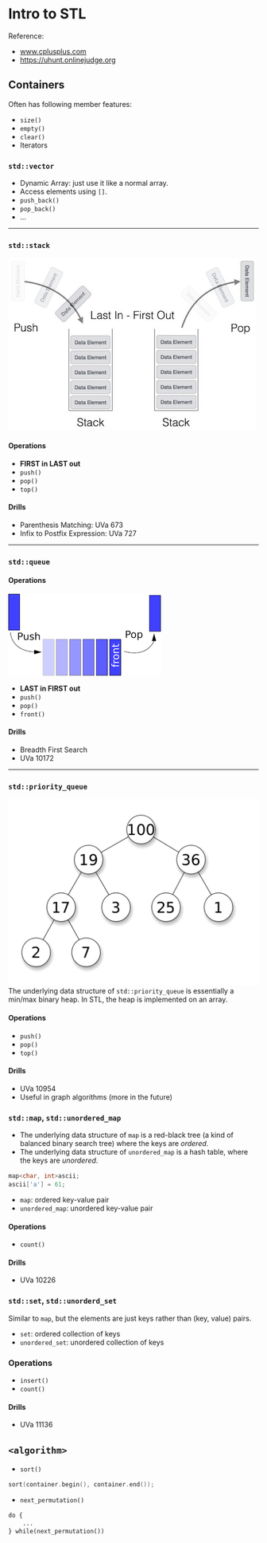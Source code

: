 # Intro to STL
Reference: 
- www.cplusplus.com
- https://uhunt.onlinejudge.org

## Containers
Often has following member features:

- `size()`
- `empty()`
- `clear()`
- Iterators
 
### `std::vector`
- Dynamic Array: just use it like a normal array.
- Access elements using `[]`.
- `push_back()`
- `pop_back()`
- ...
***
### `std::stack`
![stack](./img/stack.png)
#### Operations
- **FIRST in LAST out** 
- `push()`
- `pop()`
- `top()`
#### Drills
- Parenthesis Matching: UVa 673
- Infix to Postfix Expression: UVa 727
***
### `std::queue`
#### Operations
![queue](./img/queue.png)
- **LAST in FIRST out**
- `push()`
- `pop()`
- `front()`
#### Drills
- Breadth First Search 
- UVa 10172
***
### `std::priority_queue`
![heap](./img/heap.png)
The underlying data structure of `std::priority_queue` is essentially a min/max binary heap. In STL, the heap is implemented on an array.
#### Operations
- `push()`
- `pop()`
- `top()`
#### Drills
- UVa 10954
- Useful in graph algorithms (more in the future)
### `std::map`, `std::unordered_map`
- The underlying data structure of `map` is a red-black tree (a kind of balanced binary search tree) where the keys are *ordered*.
- The underlying data structure of `unordered_map` is a hash table, where the keys are *unordered*.
```c++
map<char, int>ascii;
ascii['a'] = 61;
```
- `map`: ordered key-value pair
- `unordered_map`: unordered key-value pair
#### Operations
- `count()`
#### Drills
- UVa 10226
### `std::set`, `std::unorderd_set`
Similar to `map`, but the elements are just keys rather than (key, value) pairs.
- `set`: ordered collection of keys
- `unordered_set`: unordered collection of keys
### Operations
- `insert()`
- `count()`
#### Drills 
- UVa 11136
## `<algorithm>`
- `sort()`
```c++
sort(container.begin(), container.end());
```
- `next_permutation()`
```
do {
    ...
} while(next_permutation())
```

